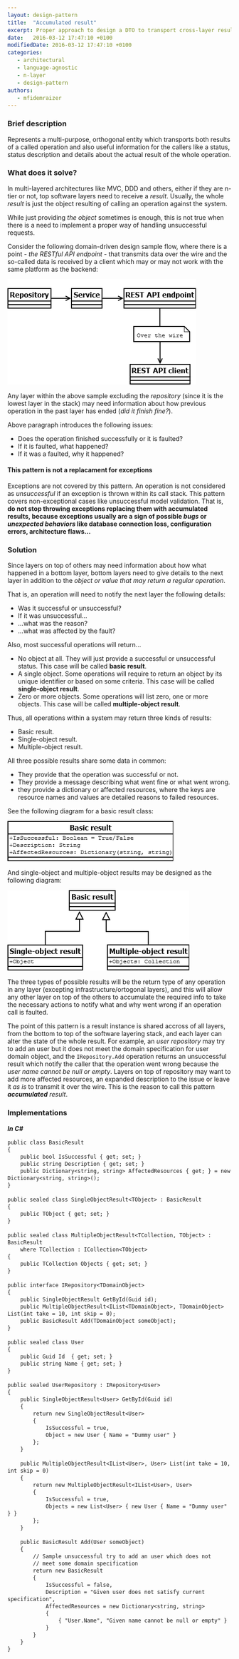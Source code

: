 ```yaml
---
layout: design-pattern
title:  "Accumulated result"
excerpt: Proper approach to design a DTO to transport cross-layer results.
date:   2016-03-12 17:47:10 +0100
modifiedDate: 2016-03-12 17:47:10 +0100
categories:
   - architectural
   - language-agnostic
   - n-layer
   - design-pattern
authors: 
   - mfidemraizer
---
```


### Brief description

Represents a multi-purpose, orthogonal entity which transports both results of a called operation and also useful information for the callers like a status, status description and details about the actual result of the whole operation.

### What does it solve?
In multi-layered architectures like MVC, DDD and others, either if they are n-tier or not, top software layers need to receive a *result*. Usually, the whole *result* is just the object resulting of calling an operation against the system.

While just providing *the object* sometimes is enough, this is not true when there is a need to implement a proper way of handling unsuccessful requests.

Consider the following domain-driven design sample flow, where there is a point - *the RESTful API endpoint* - that transmits data over the wire and the so-called data is received by a client which may or may not work with the same platform as the backend:

![Layering sample](/img/accumulated_result/layering_sample.png)

Any layer within the above sample excluding the *repository* (since it is the lowest layer in the stack) may need information about how previous operation in the past layer has ended (*did it finish fine?*).

Above paragraph introduces the following issues:

- Does the operation finished successfully or it is faulted?
- If it is faulted, what happened? 
- If it was a faulted, why it happened?

#### This pattern is not a replacament for exceptions

Exceptions are not covered by this pattern. An operation is not considered as *unsuccessful* if an exception is thrown within its call stack. This pattern covers non-exceptional cases like unsuccessful model validation. That is, **do not stop throwing exceptions replacing them with accumulated results, because exceptions usually are a sign of possible *bugs* or *unexpected behaviors* like database connection loss, configuration errors, architecture flaws...**

### Solution

Since layers on top of others may need information about how what happened in a bottom layer, bottom layers need to give details to the next layer in addition to the *object or value that may return a regular operation*. 

That is, an operation will need to notify the next layer the following details:

* Was it successful or unsuccessful?
* If it was unsuccessful...
 * ...what was the reason?
 * ...what was affected by the fault?

Also, most successful operations will return...
* No object at all. They will just provide a successful or unsuccessful status. This case will be called **basic result**.
* A single object. Some operations will require to return an object by its unique identifier or based on some criteria. This case will be called **single-object result**.
* Zero or more objects. Some operations will list zero, one or more objects. This case will be called **multiple-object result**.

Thus, all operations within a system may return three kinds of results:
- Basic result.
- Single-object result.
- Multiple-object result.

All three possible results share some data in common:
- They provide that the operation was successful or not.
- They provide a message describing what went fine or what went wrong.
- they provide a dictionary or affected resources, where the keys are resource names and values are detailed reasons to failed resources.

See the following diagram for a basic result class:

![Basic result](/img/accumulated_result/basic_result.png)

And single-object and multiple-object results may be designed as the following diagram:

![Basic result](/img/accumulated_result/single_multiple_result.png)

The three types of possible results will be the return type of any operation in any layer (excepting infrastructure/ortogonal layers), and this will allow any other layer on top of the others to accumulate the required info to take the necessary actions to notify what and why went wrong if an operation call is faulted.

The point of this pattern is a result instance is shared accross of all layers, from the bottom to top of the software layering stack, and each layer can alter the state of the whole result. For example, an *user repository* may try to add an user but it does not meet the domain specification for user domain object, and the `IRepository.Add` operation returns an unsuccessful result which notify the caller that the operation went wrong because the *user name cannot be null or empty*. Layers on top of repository may want to add more affected resources, an expanded description to the issue or leave it *as is* to transmit it over the wire. This is the reason to call this pattern ***accumulated*** *result*.



### Implementations
***In C#***

	public class BasicResult
    {
    	public bool IsSuccessful { get; set; }
    	public string Description { get; set; }
        public Dictionary<string, string> AffectedResources { get; } = new Dictionary<string, string>();
    }
    
    public sealed class SingleObjectResult<TObject> : BasicResult
    {
    	public TObject { get; set; }
    }
    
    public sealed class MultipleObjectResult<TCollection, TObject> : BasicResult
    	where TCollection : ICollection<TObject>
    {
    	public TCollection Objects { get; set; }
    }
    
    public interface IRepository<TDomainObject>
    {
    	public SingleObjectResult GetById(Guid id);
        public MultipleObjectResult<IList<TDomainObject>, TDomainObject> List(int take = 10, int skip = 0);
    	public BasicResult Add(TDomainObject someObject);
    }
    
    public sealed class User 
    {
    	public Guid Id  { get; set; }
        public string Name { get; set; }
    }
    
    public sealed UserRepository : IRepository<User>
    {
    	public SingleObjectResult<User> GetById(Guid id)
        {
        	return new SingleObjectResult<User> 
            { 
            	IsSuccessful = true,
            	Object = new User { Name = "Dummy user" } 
            };
        }
        
        public MultipleObjectResult<IList<User>, User> List(int take = 10, int skip = 0)
        {
        	return new MultipleObjectResult<IList<User>, User>
            {
            	IsSuccessful = true,
            	Objects = new List<User> { new User { Name = "Dummy user" } }
            };
        }
        
        public BasicResult Add(User someObject) 
        {
            // Sample unsuccessful try to add an user which does not 
            // meet some domain specification
        	return new BasicResult 
            { 
            	IsSuccessful = false,
                Description = "Given user does not satisfy current specification",
                AffectedResources = new Dictionary<string, string>
                {
                	{ "User.Name", "Given name cannot be null or empty" }
                }
            }
        }
    }